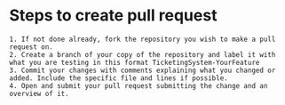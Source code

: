 # Steps to create pull request
    1. If not done already, fork the repository you wish to make a pull request on. 
    2. Create a branch of your copy of the repository and label it with what you are testing in this format TicketingSystem-YourFeature
    3. Commit your changes with comments explaining what you changed or added. Include the specific file and lines if possible. 
    4. Open and submit your pull request submitting the change and an overview of it. 
